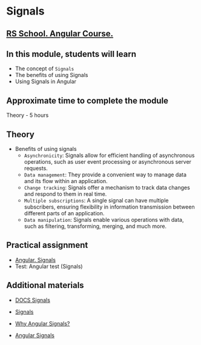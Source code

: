 # Signals

## [RS School. Angular Course.](../../README-RU.md)

## In this module, students will learn

- The concept of `Signals`
- The benefits of using Signals
- Using Signals in Angular

## Approximate time to complete the module

Theory - 5 hours

## Theory

- Benefits of using signals
  - `Asynchronicity`: Signals allow for efficient handling of asynchronous operations, such as user event processing or asynchronous server requests.
  - `Data management`: They provide a convenient way to manage data and its flow within an application.
  - `Change tracking`: Signals offer a mechanism to track data changes and respond to them in real time.
  - `Multiple subscriptions`: A single signal can have multiple subscribers, ensuring flexibility in information transmission between different parts of an application.
  - `Data manipulation`: Signals enable various operations with data, such as filtering, transforming, merging, and much more.

## Practical assignment

- [Angular. Signals](../../../tasks/angular/signals.md)
- Test: Angular test (Signals)

## Additional materials

- [DOCS Signals](https://angular.dev/guide/signals)

- [Signals](https://www.youtube.com/watch?v=6W6gycuhiN0&t=169s)
- [Why Angular Signals?](https://www.youtube.com/watch?v=KtEWoFElU9k)
- [Angular Signals](https://www.youtube.com/watch?v=d0IjEcRmNL4)
